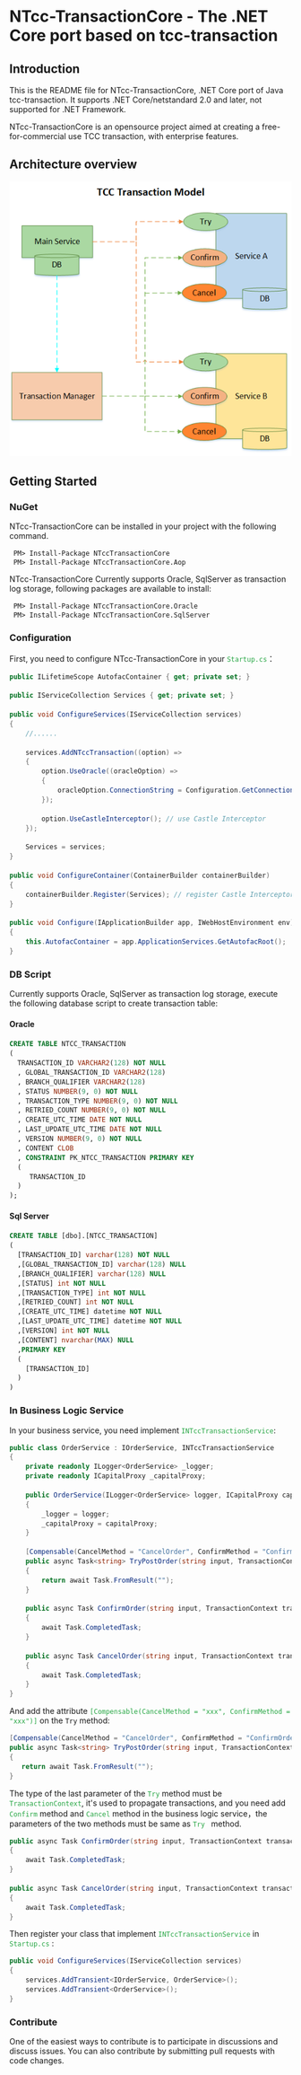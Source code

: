 # NTcc-TransactionCore - The .NET Core port based on tcc-transaction 


## Introduction

This is the README file for NTcc-TransactionCore, .NET Core port of Java tcc-transaction. It supports .NET Core/netstandard 2.0 and later, not supported for .NET Framework.

NTcc-TransactionCore is an opensource project aimed at creating a free-for-commercial use TCC transaction, with enterprise features.

## Architecture overview
![Architecture.png](https://github.com/wzl-bxg/NTcc-TransactionCore/blob/main/TCC%20Architecture.png)

## Getting Started

### NuGet

NTcc-TransactionCore can be installed in your project with the following command.

~~~shell
 PM> Install-Package NTccTransactionCore
 PM> Install-Package NTccTransactionCore.Aop
~~~

NTcc-TransactionCore Currently supports Oracle, SqlServer as transaction log storage, following packages are available to install:

~~~shell
 PM> Install-Package NTccTransactionCore.Oracle
 PM> Install-Package NTccTransactionCore.SqlServer
~~~

### Configuration

First, you need to configure NTcc-TransactionCore in your <font color="#28a745">`Startup.cs`</font>：

~~~c#
public ILifetimeScope AutofacContainer { get; private set; }

public IServiceCollection Services { get; private set; }

public void ConfigureServices(IServiceCollection services)
{
    //......

    services.AddNTccTransaction((option) =>
    {
        option.UseOracle((oracleOption) =>
        {
            oracleOption.ConnectionString = Configuration.GetConnectionString("Your ConnectionStrings");// 						configure db connectiong
        });

        option.UseCastleInterceptor(); // use Castle Interceptor
    });

    Services = services;
}

public void ConfigureContainer(ContainerBuilder containerBuilder)
{
    containerBuilder.Register(Services); // register Castle Interceptor
}

public void Configure(IApplicationBuilder app, IWebHostEnvironment env)
{
    this.AutofacContainer = app.ApplicationServices.GetAutofacRoot();
}
~~~

### DB Script

Currently supports Oracle, SqlServer as transaction log storage, execute the following database script to create transaction table:

#### Oracle

~~~sql
CREATE TABLE NTCC_TRANSACTION 
(
  TRANSACTION_ID VARCHAR2(128) NOT NULL 
  , GLOBAL_TRANSACTION_ID VARCHAR2(128)
  , BRANCH_QUALIFIER VARCHAR2(128) 
  , STATUS NUMBER(9, 0) NOT NULL 
  , TRANSACTION_TYPE NUMBER(9, 0) NOT NULL 
  , RETRIED_COUNT NUMBER(9, 0) NOT NULL 
  , CREATE_UTC_TIME DATE NOT NULL 
  , LAST_UPDATE_UTC_TIME DATE NOT NULL 
  , VERSION NUMBER(9, 0) NOT NULL 
  , CONTENT CLOB 
  , CONSTRAINT PK_NTCC_TRANSACTION PRIMARY KEY 
  (
     TRANSACTION_ID 
  )
);
~~~

#### Sql Server

~~~sql
CREATE TABLE [dbo].[NTCC_TRANSACTION] 
(
  [TRANSACTION_ID] varchar(128) NOT NULL 
  ,[GLOBAL_TRANSACTION_ID] varchar(128) NULL 
  ,[BRANCH_QUALIFIER] varchar(128) NULL 
  ,[STATUS] int NOT NULL 
  ,[TRANSACTION_TYPE] int NOT NULL 
  ,[RETRIED_COUNT] int NOT NULL 
  ,[CREATE_UTC_TIME] datetime NOT NULL 
  ,[LAST_UPDATE_UTC_TIME] datetime NOT NULL 
  ,[VERSION] int NOT NULL 
  ,[CONTENT] nvarchar(MAX) NULL 
  ,PRIMARY KEY 
  (
  	[TRANSACTION_ID]
  )
)
~~~



### In Business Logic Service

In your business service, you need implement <font color="#28a745">`INTccTransactionService`</font>:

~~~c#
public class OrderService : IOrderService, INTccTransactionService
{
    private readonly ILogger<OrderService> _logger;
    private readonly ICapitalProxy _capitalProxy;

    public OrderService(ILogger<OrderService> logger, ICapitalProxy capitalProxy)
    {
        _logger = logger;
        _capitalProxy = capitalProxy;
    }

    [Compensable(CancelMethod = "CancelOrder", ConfirmMethod = "ConfirmOrder")]
    public async Task<string> TryPostOrder(string input, TransactionContext transactionContext = null)
    {
        return await Task.FromResult("");
    }

    public async Task ConfirmOrder(string input, TransactionContext transactionContext = null)
    {
        await Task.CompletedTask;
    }

    public async Task CancelOrder(string input, TransactionContext transactionContext = null)
    {
        await Task.CompletedTask;
    }
}
~~~

And add the attribute  <font color="#28a745">`[Compensable(CancelMethod = "xxx", ConfirmMethod = "xxx")]` </font>on the `Try` method:

 ~~~c#
[Compensable(CancelMethod = "CancelOrder", ConfirmMethod = "ConfirmOrder")]
public async Task<string> TryPostOrder(string input, TransactionContext transactionContext = null)
{
    return await Task.FromResult("");
}
 ~~~

The type of the last parameter of the <font color="#28a745">`Try`</font> method must be <font color="#28a745">`TransactionContext`</font>, it's used to propagate transactions, and you need add <font color="#28a745">`Confirm`</font> method and <font color="#28a745">`Cancel`</font> method in the business logic service，the parameters of the two methods must be same as <font color="#28a745">`Try `</font> method.

~~~C#
public async Task ConfirmOrder(string input, TransactionContext transactionContext = null)
{
    await Task.CompletedTask;
}

public async Task CancelOrder(string input, TransactionContext transactionContext = null)
{
    await Task.CompletedTask;
}
~~~

Then register your class that implement   <font color="#28a745">`INTccTransactionService`</font>  in  <font color="#28a745">`Startup.cs`</font> :

```c#
public void ConfigureServices(IServiceCollection services)
{
    services.AddTransient<IOrderService, OrderService>();
    services.AddTransient<OrderService>();
}
```

### Contribute

One of the easiest ways to contribute is to participate in discussions and discuss issues. You can also contribute by submitting pull requests with code changes.